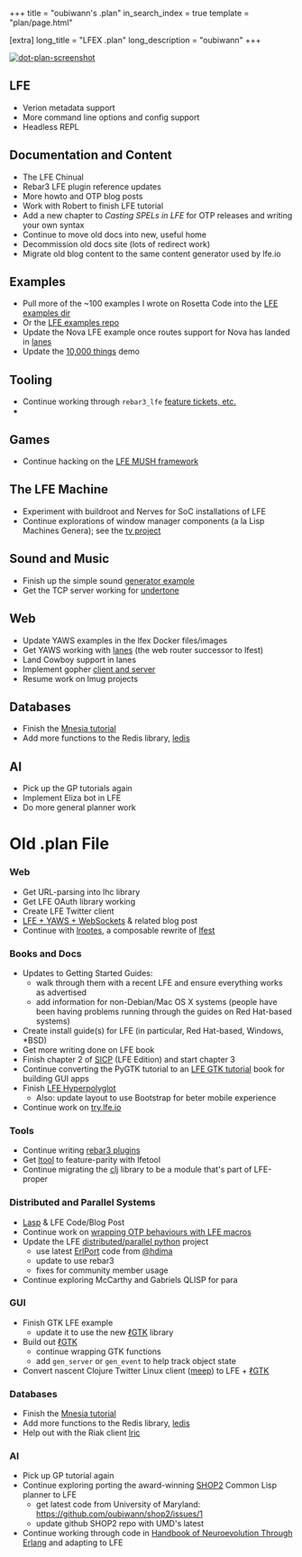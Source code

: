 +++
title = "oubiwann's .plan"
in_search_index = true
template = "plan/page.html"

[extra]
long_title = "LFEX .plan"
long_description = "oubiwann"
+++

[![dot-plan-screenshot][screenie-src]][screenie-link]

## LFE

* Verion metadata support
* More command line options and config support
* Headless REPL

## Documentation and Content

* The LFE Chinual
* Rebar3 LFE plugin reference updates
* More howto and OTP blog posts
* Work with Robert to finish LFE tutorial
* Add a new chapter to _Casting SPELs in LFE_ for OTP releases and writing your own syntax
* Continue to move old docs into new, useful home
* Decommission old docs site (lots of redirect work)
* Migrate old blog content to the same content generator used by lfe.io

## Examples

* Pull more of the ~100 examples I wrote on Rosetta Code into the [LFE examples dir][lfe-examples-dir]
* Or the [LFE examples repo][lfe-examples-repo]
* Update the Nova LFE example once routes support for Nova has landed in [lanes][lanes]
* Update the [10,000 things][lao-tzi] demo

## Tooling

* Continue working through `rebar3_lfe` [feature tickets, etc.][rebar3-lfe-tickets]
* 

## Games

* Continue hacking on the [LFE MUSH framework][lfe-mush]

## The LFE Machine

* Experiment with buildroot and Nerves for SoC installations of LFE
* Continue explorations of window manager components (a la Lisp Machines Genera); see the [tv project][tv]

## Sound and Music

* Finish up the simple sound [generator example][lfe-examples-repo]
* Get the TCP server working for [undertone][undertone]

## Web

* Update YAWS examples in the lfex Docker files/images
* Get YAWS working with [lanes][lanes] (the web router successor to lfest)
* Land Cowboy support in lanes
* Implement gopher [client and server][goldy]
* Resume work on lmug projects

## Databases

* Finish the [Mnesia tutorial][]
* Add more functions to the Redis library, [ledis][]

## AI

* Pick up the GP tutorials again
* Implement Eliza bot in LFE
* Do more general planner work


# Old .plan File

### Web

* Get URL-parsing into lhc library
* Get LFE OAuth library working
* Create LFE Twitter client
* [LFE + YAWS + WebSockets][] & related blog post
* Continue with [lrootes][], a composable rewrite of [lfest][]

### Books and Docs

* Updates to Getting Started Guides:
  - walk through them with a recent LFE and ensure everything works as
    advertised
  - add information for non-Debian/Mac OS X systems (people have been having
    problems running through the guides on Red Hat-based systems)
* Create install guide(s) for LFE (in particular, Red Hat-based, Windows, *BSD)
* Get more writing done on LFE book
* Finish chapter 2 of [SICP][] (LFE Edition) and start chapter 3
* Continue converting the PyGTK tutorial to an [LFE GTK tutorial][] book for building
  GUI apps
* Finish [LFE Hyperpolyglot][]
  - Also: update layout to use Bootstrap for beter mobile experience
* Continue work on [try.lfe.io][]

### Tools

* Continue writing [rebar3 plugins][]
* Get [ltool][] to feature-parity with lfetool
* Continue migrating the [clj][] library to be a module that's part of LFE-proper

### Distributed and Parallel Systems

* [Lasp][] & LFE Code/Blog Post
* Continue work on [wrapping OTP behaviours with LFE macros][]
* Update the LFE [distributed/parallel python][] project
  - use latest [ErlPort][] code from [@hdima][]
  - update to use rebar3
  - fixes for community member usage
* Continue exploring McCarthy and Gabriels QLISP for para

### GUI

* Finish GTK LFE example
  - update it to use the new [ℓGTK][] library
* Build out [ℓGTK][]
  - continue wrapping GTK functions
  - add ``gen_server`` or ``gen_event`` to help track object state
* Convert nascent Clojure Twitter Linux client ([meep][]) to LFE + [ℓGTK][]

### Databases

* Finish the [Mnesia tutorial][]
* Add more functions to the Redis library, [ledis][]
* Help out with the Riak client [lric][]

### AI

* Pick up GP tutorial again
* Continue exploring porting the award-winning [SHOP2][] Common Lisp planner to LFE
  - get latest code from University of Maryland: https://github.com/oubiwann/shop2/issues/1
  - update github SHOP2 repo with UMD's latest
* Continue working through code in [Handbook of Neuroevolution Through Erlang][] and adapting to LFE


[//]: ---Named-Links---

[oubiwann]: https://github.com/oubiwann
[@hdima]: https://github.com/hdima
[Lasp]: https://github.com/lasp-lang/lasp
[LFE + YAWS + WebSockets]: https://github.com/oubiwann/docker-lfe-yaws-websocket-app
[clj]: https://github.com/lfex/clj/labels/Clojure%20Lib%20for%20LFE
[LFE GTK tutorial]: https://lfe.gitbooks.io/gtk2-tutorial/content/
[SICP]: https://lfe.gitbooks.io/sicp/content/
[LFE Hyperpolyglot]: http://lfex.github.io/hyperpolyglot/
[rebar3 plugins]: https://github.com/lfe-rebar3
[ltool]: https://github.com/lfe-rebar3/ltool
[ℓGTK]: https://github.com/oubiwann/lgtk
[distributed/parallel python]: https://github.com/lfex/py
[ErlPort]: http://erlport.org/
[meep]: https://github.com/oubiwann/meep
[try.lfe.io]: https://github.com/lfex/try.lfe.io
[lrootes]: https://github.com/oubiwann/lrootes
[lfest]: https://github.com/lfex/lfest/
[wrapping OTP behaviours with LFE macros]: https://github.com/oubiwann/behaviour-macros
[SHOP2]: https://www.jair.org/media/1141/live-1141-2152-jair.pdf
[Handbook of Neuroevolution Through Erlang]: http://www.springer.com/us/book/9781461444626
[Mnesia tutorial]: http://docs.lfe.io/tutorials/mnesia/1.html
[ledis]: https://github.com/lfex/ledis
[lric]: https://github.com/lfex/lric
[screenie-src]: /images/lfe-dotplan-screen.png
[screenie-link]: https://tools.ietf.org/rfc/rfc742.txt
[tv]: https://github.com/lfe-machine/tv
[lfe-examples-dir]: https://github.com/rvirding/lfe/tree/develop/examples
[lfe-examples-repo]: https://github.com/lfe/examples/
[rebar3-lfe-tickets]: https://github.com/lfe-rebar3/rebar3_lfe/issues
[lanes]: https://github.com/lfex/lanes
[undertone]: https://github.com/lfex/undertone
[lfe-mush]: https://github.com/hexagram30/mush/issues
[goldy]: https://github.com/oubiwann/goldy
[lao-tzi]: https://github.com/oubiwann/laotzi-demo
